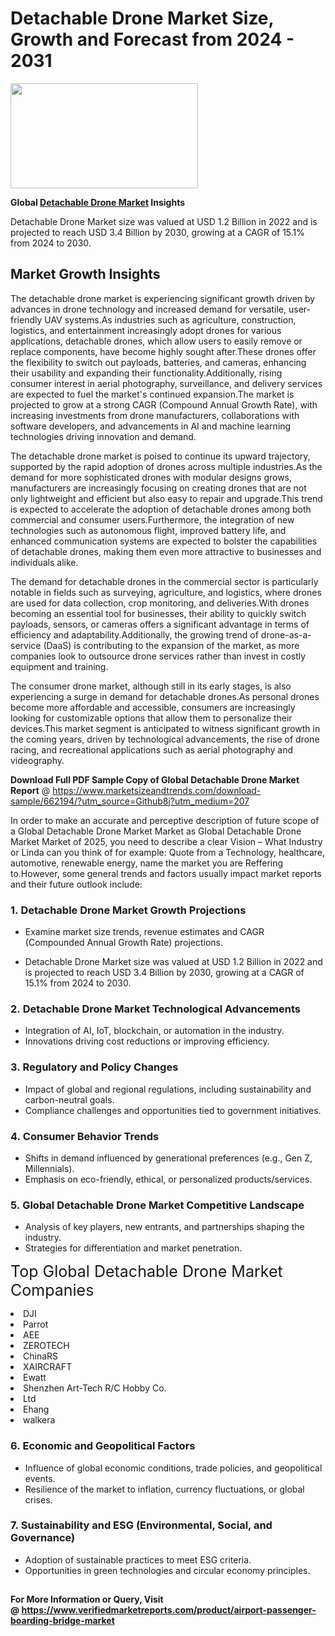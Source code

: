 <H1>Detachable Drone Market Size, Growth and Forecast from 2024 - 2031</H1><img class="aligncenter size-medium wp-image-584254" src="https://thirdeyenews.in/wp-content/uploads/2024/09/Global-Market-Research-300x168.jpeg" alt="" width="300" height="168" /><p><strong>Global&nbsp;<a href="https://www.marketsizeandtrends.com/download-sample/662194/?utm_source=Github8j?utm_medium=207">Detachable Drone Market</a> Insights</strong></p><p>Detachable Drone Market size was valued at USD 1.2 Billion in 2022 and is projected to reach USD 3.4 Billion by 2030, growing at a CAGR of 15.1% from 2024 to 2030.</p><p><h2>Market Growth Insights</h2> <p>The detachable drone market is experiencing significant growth driven by advances in drone technology and increased demand for versatile, user-friendly UAV systems.As industries such as agriculture, construction, logistics, and entertainment increasingly adopt drones for various applications, detachable drones, which allow users to easily remove or replace components, have become highly sought after.These drones offer the flexibility to switch out payloads, batteries, and cameras, enhancing their usability and expanding their functionality.Additionally, rising consumer interest in aerial photography, surveillance, and delivery services are expected to fuel the market's continued expansion.The market is projected to grow at a strong CAGR (Compound Annual Growth Rate), with increasing investments from drone manufacturers, collaborations with software developers, and advancements in AI and machine learning technologies driving innovation and demand.</p> <p>The detachable drone market is poised to continue its upward trajectory, supported by the rapid adoption of drones across multiple industries.As the demand for more sophisticated drones with modular designs grows, manufacturers are increasingly focusing on creating drones that are not only lightweight and efficient but also easy to repair and upgrade.This trend is expected to accelerate the adoption of detachable drones among both commercial and consumer users.Furthermore, the integration of new technologies such as autonomous flight, improved battery life, and enhanced communication systems are expected to bolster the capabilities of detachable drones, making them even more attractive to businesses and individuals alike.</p> <p>The demand for detachable drones in the commercial sector is particularly notable in fields such as surveying, agriculture, and logistics, where drones are used for data collection, crop monitoring, and deliveries.With drones becoming an essential tool for businesses, their ability to quickly switch payloads, sensors, or cameras offers a significant advantage in terms of efficiency and adaptability.Additionally, the growing trend of drone-as-a-service (DaaS) is contributing to the expansion of the market, as more companies look to outsource drone services rather than invest in costly equipment and training.</p> <p>The consumer drone market, although still in its early stages, is also experiencing a surge in demand for detachable drones.As personal drones become more affordable and accessible, consumers are increasingly looking for customizable options that allow them to personalize their devices.This market segment is anticipated to witness significant growth in the coming years, driven by technological advancements, the rise of drone racing, and recreational applications such as aerial photography and videography.</p> <p><span class=""><strong>Download Full PDF Sample Copy of Global Detachable Drone Market Report</strong> @ <a href="https://www.marketsizeandtrends.com/download-sample/662194/?utm_source=Github8j?utm_medium=207" target="_blank">https://www.marketsizeandtrends.com/download-sample/662194/?utm_source=Github8j?utm_medium=207</a></span></p><p>In order to make an accurate and perceptive description of future scope of a Global&nbsp;Detachable Drone Market Market as Global&nbsp;Detachable Drone Market Market of 2025, you need to describe a clear Vision &ndash; What Industry or Linda can you think of for example: Quote from a Technology, healthcare, automotive, renewable energy, name the market you are Reffering to.However, some general trends and factors usually impact market reports and their future outlook include:</p><h3>1.&nbsp;<strong>Detachable Drone Market Growth Projections</strong></h3><ul><li>Examine market size trends, revenue estimates and CAGR (Compounded Annual Growth Rate) projections.</li><li><p>Detachable Drone Market size was valued at USD 1.2 Billion in 2022 and is projected to reach USD 3.4 Billion by 2030, growing at a CAGR of 15.1% from 2024 to 2030.</p></li></ul><h3>2.&nbsp;<strong>Detachable Drone Market Technological Advancements</strong></h3><ul><li>Integration of AI, IoT, blockchain, or automation in the industry.</li><li>Innovations driving cost reductions or improving efficiency.</li></ul><h3>3.&nbsp;<strong>Regulatory and Policy Changes</strong></h3><ul><li>Impact of global and regional regulations, including sustainability and carbon-neutral goals.</li><li>Compliance challenges and opportunities tied to government initiatives.</li></ul><h3>4.&nbsp;<strong>Consumer Behavior Trends</strong></h3><ul><li>Shifts in demand influenced by generational preferences (e.g., Gen Z, Millennials).</li><li>Emphasis on eco-friendly, ethical, or personalized products/services.</li></ul><h3>5.&nbsp;<strong>Global Detachable Drone Market Competitive Landscape</strong></h3><ul><li>Analysis of key players, new entrants, and partnerships shaping the industry.</li><li>Strategies for differentiation and market penetration.</li></ul><p data-pm-slice="1 1 []"><span style="color: inherit; font-family: inherit; font-size: 25px;">Top Global Detachable Drone Market Companies</span></p><div class="" data-test-id=""><p><li>DJI</li><li> Parrot</li><li> AEE</li><li> ZEROTECH</li><li> ChinaRS</li><li> XAIRCRAFT</li><li> Ewatt</li><li> Shenzhen Art-Tech R/C Hobby Co.</li><li> Ltd</li><li> Ehang</li><li> walkera</li></p></div><h3>6.&nbsp;<strong>Economic and Geopolitical Factors</strong></h3><ul><li>Influence of global economic conditions, trade policies, and geopolitical events.</li><li>Resilience of the market to inflation, currency fluctuations, or global crises.</li></ul><h3>7.&nbsp;<strong>Sustainability and ESG (Environmental, Social, and Governance)</strong></h3><ul><li>Adoption of sustainable practices to meet ESG criteria.</li><li>Opportunities in green technologies and circular economy principles.</li></ul><h2><strong style="font-size: 14px;">For More Information or Query, Visit @&nbsp;</strong><a style="background-color: #ffffff; font-size: 14px;" href="https://www.marketsizeandtrends.com/report/detachable-drone-market/" target="_blank">https://www.verifiedmarketreports.com/product/airport-passenger-boarding-bridge-market</a></h2>